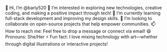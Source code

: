 👋 Hi, I’m @barly520
👀 I’m interested in exploring new technologies, creative coding, and making a positive impact through tech!
🌱 I’m currently learning full-stack development and improving my design skills.
💞️ I’m looking to collaborate on open-source projects that help empower communities.
📫 How to reach me: Feel free to drop a message or connect via email!
😄 Pronouns: She/Her
⚡ Fun fact: I love mixing technology with art—whether through digital illustrations or interactive projects!
